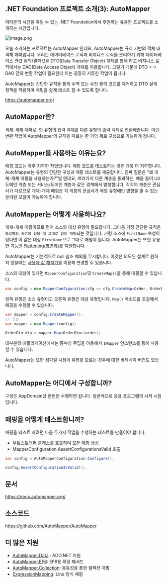 ## .NET Foundation 프로젝트 소개(3): AutoMapper

여러분의 시간을 아낄 수 있는 .NET Foundation에서 후원하는 유용한 프로젝트를 소개하는 시간입니다.

![image.png](https://cdn.hashnode.com/res/hashnode/image/upload/v1638323815151/vpdaEfskz.png)

오늘 소개하는 프로젝트는 AutoMapper 인데요, AutoMapper는 규칙 기반의 객체 대 객체 매퍼입니다.
우리는 데이터베이스 로직과 비지니스 로직을 분리하기 위해 데이터베이스 관련 질의/결과값을 DTO(Data Transfer  Object) 개체를 통해 하고 비지니스 로직에서는 DAO(Data Access Object) 개체를 이용합니다. 그렇기 때문에 DTO <--> DAO 간의 변환 작업이 필요한데 이는 굉장히 지루한 작업이 됩니다.

AutoMapper는 간단한 규칙을 통해 수백 또는 수천 줄의 코드를 제거하고 DTO 설계 정책을 적용하여 매핑을 쉽게 테스트 할 수 있도록 합니다.

https://automapper.org/

## AutoMapper란?

객체-객체 매퍼로, 한 유형의 입력 객체를 다른 유형의 출력 객체로 변환해줍니다.  이런 변환 작업이 AutoMapper의 규칙을 따르는 한 거의 제로 구성으로 가능하게 됩니다.

## AutoMapper를 사용하는 이유는요?

매핑 코드는 아주 지루한 작업입니다. 매핑 코드를 테스트하는 것은 더욱 더 지루합니다. AutoMapper는 유형의 간단한 구성과 매핑 테스트를 제공합니다. 진짜 질문은 "왜 개체-개체 매핑을 사용하는가?"일 텐데요, 여러가지 다른 계층을 통과하는, 예를 들어 UI/도메인 계층 또는 서비스/도메인 계층과 같은 경계에서 발생합니다. 각각의 계층은 관심사가 다르므로 개체-개체 매핑은 각 계층의 관심사가 해당 유형에만 영향을 줄 수 있는 분리된 모델이 가능하게 합니다.

## AutoMapper는 어떻게 사용하나요?
개체-개체 매핑이므로 먼저 소스와 대상 유형이 필요합니다. 그다음 가장 간단한 규칙은 `동일명의 속성이 있을 때 그대로 값이 매핑`되는 것입니다. 가령 소스에 `FirstName` 속성이 있다면 이 값은 대상 `FirstName`으로 그대로 매핑이 됩니다. AutoMapper는 또한 유용한 기능인 [Flattening(평면화)](https://docs.automapper.org/en/latest/Flattening.html)를 지원합니다.

AutoMapper는 기본적으로 null 참조 예외를 무시합니다. 이것은 의도된 설계로 원하지 않을때는 [사용자 값 해석기](https://docs.automapper.org/en/latest/Custom-value-resolvers.html)를 이용해 변경할 수 있습니다.

소스와 대상이 있다면 `MapperConfiguration`및 `CreateMap()`을 통해 매핑할 수 있습니다.

```csharp
var config = new MapperConfiguration(cfg => cfg.CreateMap<Order, OrderDto>());
```

왼쪽 유형은 소스 유형이고 오른쪽 유형은 대상 유형입니다. `Map()` 메소드를 호출해서 매핑을 수행할 수 있습니다.

```csharp
var mapper = config.CreateMapper();
// 또는
var mapper = new Mapper(config);

OrderDto dto = mapper.Map<OrderDto>(order);
```

대부분의 애플리케이션에서는 종속성 주입을 이용해서 `IMapper` 인스턴스를 통해 사용할 수 있습니다.

AutoMapper는 또한 컴파일 시점에 유형을 모르는 경우에 대한 비제네릭 버전도 있습니다.


## AutoMapper는 어디에서 구성합니까?

구성은 AppDomain당 한번만 수행하면 됩니다. 일반적으로 응용 프로그램의 시작 시점입니다.

## 매핑을 어떻게 테스트합니까?

매핑을 테스트 하려면 다음 두가지 작업을 수행하는 테스트를 만들어야 합니다.

- 부트스트래퍼 클래스를 호출하여 모든 매핑 생성
- MapperConfiguration.AssertConfigurationsValid 호출

```csharp
var config = AutoMapperConfiguration.Configure();

config.AssertConfigurationIsValid();
```

## 문서

https://docs.automapper.org/

## 소스코드

https://github.com/AutoMapper/AutoMapper

## 더 많은 지원

- [AutoMapper.Data](https://github.com/AutoMapper/AutoMapper.Data) : ADO.NET 지원
- [AutoMapper.EF6](https://github.com/AutoMapper/AutoMapper.EF6): EF6용 확장 메서드
- [AutoMapper.Collection](https://github.com/AutoMapper/AutoMapper.Collection): 동등성을 통한 컬렉션 매핑
- [ExpressionMapping](https://github.com/AutoMapper/AutoMapper.Extensions.ExpressionMapping): Linq 방식 매핑